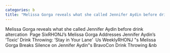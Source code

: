 ```yaml
---
categories: b
title: "Melissa Gorga reveals what she called Jennifer Aydin before drink altercation  Page Six"
---
```

Melissa Gorga reveals what she called Jennifer Aydin before drink altercation&nbsp;&nbsp;Page SixRHONJ’s Melissa Gorga Addresses Jennifer Aydin’s ‘Toxic’ Drink Throwing: ‘Stay in Your Lane’&nbsp;&nbsp;Us WeeklyRHONJ "s Melissa Gorga Breaks Silence on Jennifer Aydin"s BravoCon Drink Throwing&nbsp;&nb